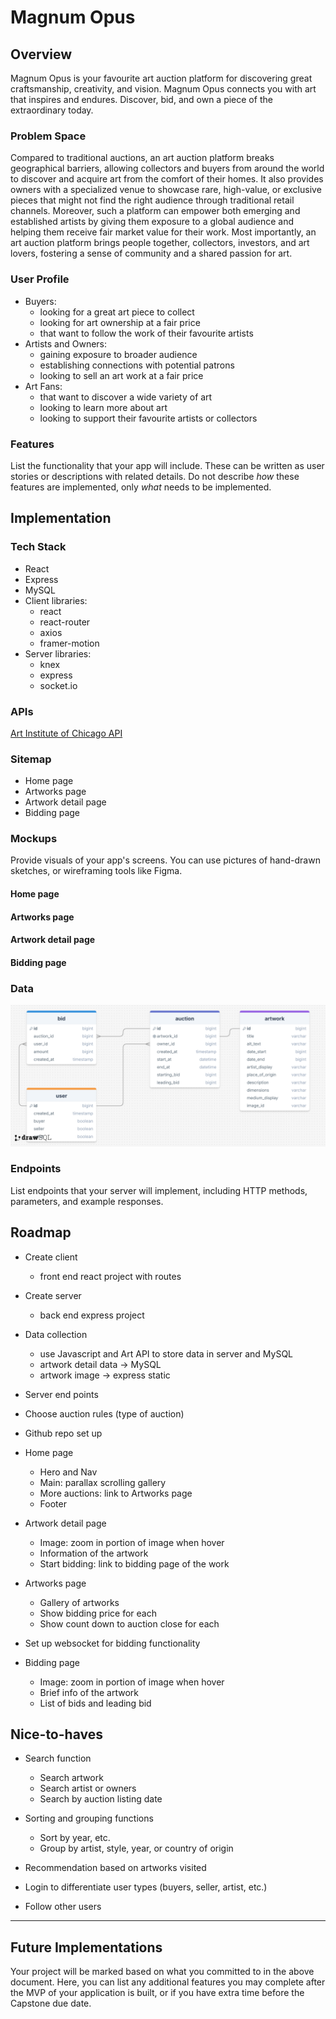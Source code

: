 # Magnum Opus

## Overview

Magnum Opus is your favourite art auction platform for discovering great craftsmanship, creativity, and vision. Magnum Opus connects you with art that inspires and endures. Discover, bid, and own a piece of the extraordinary today.

### Problem Space

Compared to traditional auctions, an art auction platform breaks geographical barriers, allowing collectors and buyers from around the world to discover and acquire art from the comfort of their homes. It also provides owners with a specialized venue to showcase rare, high-value, or exclusive pieces that might not find the right audience through traditional retail channels. Moreover, such a platform can empower both emerging and established artists by giving them exposure to a global audience and helping them receive fair market value for their work. Most importantly, an art auction platform brings people together, collectors, investors, and art lovers, fostering a sense of community and a shared passion for art.

### User Profile

- Buyers:
    - looking for a great art piece to collect
    - looking for art ownership at a fair price
    - that want to follow the work of their favourite artists
- Artists and Owners:
    - gaining exposure to broader audience
    - establishing connections with potential patrons
    - looking to sell an art work at a fair price
- Art Fans:
    - that want to discover a wide variety of art
    - looking to learn more about art
    - looking to support their favourite artists or collectors

### Features

List the functionality that your app will include. These can be written as user stories or descriptions with related details. Do not describe _how_ these features are implemented, only _what_ needs to be implemented.

## Implementation

### Tech Stack

- React
- Express
- MySQL
- Client libraries:
    - react
    - react-router
    - axios
    - framer-motion
- Server libraries:
    - knex
    - express
    - socket.io

### APIs

[Art Institute of Chicago API](https://api.artic.edu/docs/#introduction)

### Sitemap

- Home page
- Artworks page
- Artwork detail page
- Bidding page

### Mockups

Provide visuals of your app's screens. You can use pictures of hand-drawn sketches, or wireframing tools like Figma.

#### Home page
#### Artworks page
#### Artwork detail page
#### Bidding page

### Data

![](./public/readme-assets/db-diagram.png)

### Endpoints

List endpoints that your server will implement, including HTTP methods, parameters, and example responses.

## Roadmap

- Create client
    - front end react project with routes

- Create server
    - back end express project

- Data collection
    - use Javascript and Art API to store data in server and MySQL
    - artwork detail data -> MySQL
    - artwork image -> express static

- Server end points

- Choose auction rules (type of auction)

- Github repo set up

- Home page
    - Hero and Nav
    - Main: parallax scrolling gallery
    - More auctions: link to Artworks page
    - Footer

- Artwork detail page
    - Image: zoom in portion of image when hover
    - Information of the artwork
    - Start bidding: link to bidding page of the work

- Artworks page
    - Gallery of artworks
    - Show bidding price for each
    - Show count down to auction close for each

- Set up websocket for bidding functionality

- Bidding page
    - Image: zoom in portion of image when hover
    - Brief info of the artwork
    - List of bids and leading bid



## Nice-to-haves

- Search function
    - Search artwork
    - Search artist or owners
    - Search by auction listing date

- Sorting and grouping functions
    - Sort by year, etc.
    - Group by artist, style, year, or country of origin

- Recommendation based on artworks visited

- Login to differentiate user types (buyers, seller, artist, etc.)

- Follow other users

---

## Future Implementations
Your project will be marked based on what you committed to in the above document. Here, you can list any additional features you may complete after the MVP of your application is built, or if you have extra time before the Capstone due date.

